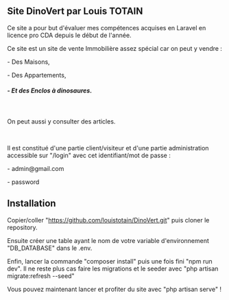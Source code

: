 ## Site DinoVert par Louis TOTAIN

<p>
Ce site a pour but d'évaluer mes compétences acquises en Laravel en licence pro CDA depuis le début de l'année.
</p>

<p>
Ce site est un site de vente Immobilière assez spécial car on peut y vendre : </p>

<p>- Des Maisons,</p>
<p>- Des Appartements,</p>
<h5>- Et des Enclos à dinosaures.</h5>

<br>
<p>On peut aussi y consulter des articles.</p>
<br>

<p>
Il est constitué d'une partie client/visiteur et d'une partie administration accessible sur "/login" avec cet identifiant/mot de passe :
</p>

<p>- admin@gmail.com</p>
<p>- password</p>


## Installation

Copier/coller "https://github.com/louistotain/DinoVert.git" puis cloner le repository.

Ensuite créer une table ayant le nom de votre variable d'environnement "DB_DATABASE" dans le .env.

Enfin, lancer la commande "composer install" puis une fois fini "npm run dev". Il ne reste plus cas faire
les migrations et le seeder avec "php artisan migrate:refresh --seed"

Vous pouvez maintenant lancer et profiter du site avec "php artisan serve" !







